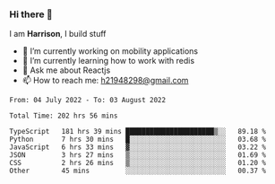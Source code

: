 ### Hi there 👋

I am **Harrison**, I build stuff 

<!--
**drogon98/drogon98** is a ✨ _special_ ✨ repository because its `README.md` (this file) appears on your GitHub profile.

Here are some ideas to get you started:

- 🔭 I’m currently working on ...
- 🌱 I’m currently learning ...
- 👯 I’m looking to collaborate on ...
- 🤔 I’m looking for help with ...
- 💬 Ask me about ...
- 📫 How to reach me: ...
- 😄 Pronouns: ...
- ⚡ Fun fact: ...
-->
<!--[![Anurag's GitHub stats](https://github-readme-stats.vercel.app/api?username=drogon98&theme=merko&show_icons=true)](https://github.com/anuraghazra/github-readme-stats)-->

- 🔭 I’m currently working on mobility applications
- 🌱 I’m currently learning how to work with redis
- 💬 Ask me about Reactjs
- 📫 How to reach me: h21948298@gmail.com

<!--START_SECTION:waka-->

```text
From: 04 July 2022 - To: 03 August 2022

Total Time: 202 hrs 56 mins

TypeScript   181 hrs 39 mins ██████████████████████▒░░   89.18 %
Python       7 hrs 30 mins   █░░░░░░░░░░░░░░░░░░░░░░░░   03.68 %
JavaScript   6 hrs 33 mins   ▓░░░░░░░░░░░░░░░░░░░░░░░░   03.22 %
JSON         3 hrs 27 mins   ▒░░░░░░░░░░░░░░░░░░░░░░░░   01.69 %
CSS          2 hrs 26 mins   ▒░░░░░░░░░░░░░░░░░░░░░░░░   01.20 %
Other        45 mins         ░░░░░░░░░░░░░░░░░░░░░░░░░   00.37 %
```

<!--END_SECTION:waka-->
